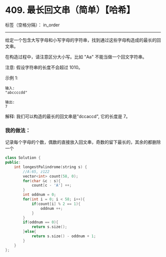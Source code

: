 ﻿# 409. 最长回文串（简单）【哈希】

标签（空格分隔）： in_order

---
给定一个包含大写字母和小写字母的字符串，找到通过这些字母构造成的最长的回文串。

在构造过程中，请注意区分大小写。比如 "Aa" 不能当做一个回文字符串。

注意:
假设字符串的长度不会超过 1010。

示例 1:

    输入:
    "abccccdd"
    
    输出:
    7

解释:
我们可以构造的最长的回文串是"dccaccd", 它的长度是 7。

### 我的做法：   
记录每个字母的个数，偶数的直接放入回文串，奇数的留下最长的，其余的都删除一个  
```C++
class Solution {
public:
    int longestPalindrome(string s) {
        //A:65, z122
        vector<int> count(58, 0);
        for(char &c : s){
            count[c - 'A'] ++;
        }
        int oddnum = 0;
        for(int i = 0; i < 58; i++){
            if(count[i] % 2 == 1){
                oddnum ++;
            }
        }
        if(oddnum == 0){
            return s.size();
        }else{
            return s.size() - oddnum + 1;
        }
    }
};
```
